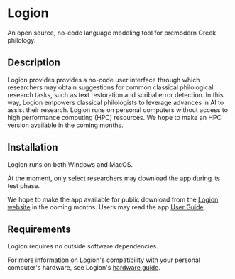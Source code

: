 # Logion

An open source, no-code language modeling tool for premodern Greek philology.

## Description
Logion provides provides a no-code user interface through which researchers may obtain suggestions for common classical philological research tasks, such as text restoration and scribal error detection. In this way, Logion empowers classical philologists to leverage advances in AI to assist their research. Logion runs on personal computers without access to high performance computing (HPC) resources. We hope to make an HPC version available in the coming months.

## Installation
Logion runs on both Windows and MacOS.

At the moment, only select researchers may download the app during its test phase.

We hope to make the app available for public download from the [Logion website](https://www.logionproject.princeton.edu/) in the coming months. Users may read the app [User Guide](https://princeton-logion.github.io/logion-app/).

## Requirements
Logion requires no outside software dependencies.

For more information on Logion's compatibility with your personal computer's hardware, see Logion's [hardware guide](https://princeton-logion.github.io/logion-app/hardware/).
